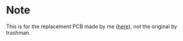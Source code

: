 # Note

This is for the replacement PCB made by me ([here](https://github.com/shinkaimayano/ttocyobitnA)), not the original by trashman.

